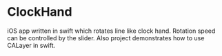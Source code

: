 # ClockHand
iOS app written in swift which rotates line like clock hand. Rotation speed can be controlled by the slider. Also project demonstrates how to use CALayer in swift.
